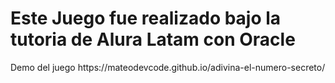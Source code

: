 <h1>Este Juego fue realizado bajo la tutoria de Alura Latam con Oracle</h1>
Demo del juego https://mateodevcode.github.io/adivina-el-numero-secreto/
